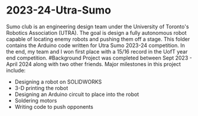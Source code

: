# 2023-24-Utra-Sumo
Sumo club is an engineering design team under the University of Toronto's Robotics Association (UTRA). The goal is design a fully autonomous robot capable of locating enemy robots and pushing them off a stage. This folder contains the Arduino code written for Utra Sumo 2023-24 competition. In the end, my team and I won first place with a 15/16 record in the UofT year end competition.
#Background
Project was completed between Sept 2023 - April 2024 along with two other friends. 
Major milestones in this project include:
- Designing a robot on SOLIDWORKS
- 3-D printing the robot
- Designing an Arduino circuit to place into the robot
- Soldering motors
- Writing code to push opponents
